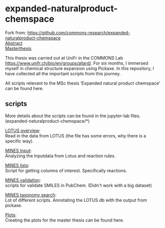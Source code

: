 # expanded-naturalproduct-chemspace
Fork from: <https://github.com/commons-research/expanded-naturalproduct-chemspace>  
[Abstract](/data/abstract.pdf)  
[Masterthesis](/data/expanded_np_chemspace.pdf)

This thesis was carried out at UniFr in the COMMONS Lab <https://www.unifr.ch/bio/en/groups/allard/>.
For six months, I immersed myself in chemical structure expansion using Pickaxe.
In this repository, I have collected all the important scripts from this journey.

All scripts relevant to the MSc thesis ‘Expanded natural product chemspace’ can be found here.  

## scripts
More details about the scripts can be found in the jupyter-lab files.  
(expanded-naturalproduct-chemspace/*)  


[LOTUS overview](/expanded_naturalproduct_chemspace/01_LOTUS_overview.ipynb):  
Read in the data from LOTUS (the file has some errors, why there is a specific way).

[MINES Input](/expanded_naturalproduct_chemspace/02_MINES_input_files.ipynb):  
Analyzing the Inputdata from Lotus and reaction rules.

[MINES lists](/expanded_naturalproduct_chemspace/03_MINES_reactions.ipynb):  
Script for getting columns of interest. Specifically reactions.

[MINES validation](/expanded_naturalproduct_chemspace/04_MINES_validation.ipynb):  
scripts for validate SMILES in PubChem. (Didn't work with a big dataset)

[MINES taxonomy search](/expanded_naturalproduct_chemspace/05_LOTUS_MINES_taxonomy_search.ipynb):  
Lot of different scripts. Annotating the LOTUS db with the output from pickaxe.

[Plots](/expanded_naturalproduct_chemspace/06_general_plots_for_thesis.ipynb):  
Creating the plots for the master thesis can be found here.
